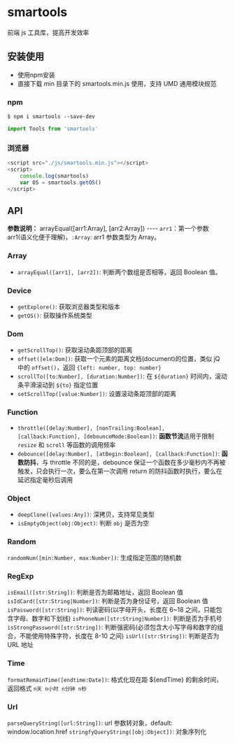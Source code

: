 # smartools

前端 js 工具库，提高开发效率

## 安装使用

- 使用npm安装
- 直接下载 min 目录下的 smartools.min.js 使用，支持 UMD 通用模块规范

### npm

`$ npm i smartools --save-dev`

```js
import Tools from 'smartools'
```

### 浏览器

```js
<script src="./js/smartools.min.js"></script>
<script>
    console.log(smartools)
    var OS = smartools.getOS()
</script>
```

## API

**参数说明：**
arrayEqual([arr1:Array], [arr2:Array]) ---- `arr1`：第一个参数 arr1(语义化便于理解)，`:Array`: arr1 参数类型为 Array。

### Array

- `arrayEqual([arr1], [arr2])`: 判断两个数组是否相等，返回 Boolean 值。

### Device

- `getExplore()`: 获取浏览器类型和版本
- `getOS()`: 获取操作系统类型

### Dom

- `getScrollTop()`: 获取滚动条距顶部的距离
- `offset([ele:Dom])`: 获取一个元素的距离文档(document)的位置，类似 jQ 中的 `offset()`，返回 `{left: number, top: number}`
- `scrollTo([to:Number], [duration:Number])`: 在 `${duration}` 时间内，滚动条平滑滚动到 `${to}` 指定位置
- `setScrollTop([value:Number])`: 设置滚动条距顶部的距离

### Function

- `throttle([delay:Number], [nonTrailing:Boolean], [callback:Function], [debounceMode:Boolean])`: **函数节流**适用于限制 `resize` 和 `scroll` 等函数的调用频率
- `debounce([delay:Number], [atBegin:Boolean], [callback:Function])`: **函数防抖**，与 throttle 不同的是，debounce 保证一个函数在多少毫秒内不再被触发，只会执行一次，要么在第一次调用 return 的防抖函数时执行，要么在延迟指定毫秒后调用

### Object

- `deepClone([values:Any])`: 深拷贝，支持常见类型
- `isEmptyObject(obj:Object)`: 判断 `obj` 是否为空

### Random

`randomNum([min:Number, max:Number])`: 生成指定范围的随机数

### RegExp

`isEmail([str:String])`: 判断是否为邮箱地址，返回 Boolean 值
`isIdCard([str:String|Number])`: 判断是否为身份证号，返回 Boolean 值
`isPassword([str:String])`: 判读密码(以字母开头，长度在 6~18 之间，只能包含字母、数字和下划线)
`isPhoneNum([str:String|Number])`: 判断是否为手机号
`isStrongPassword([str:String])`: 判断强密码(必须包含大小写字母和数字的组合，不能使用特殊字符，长度在 8-10 之间)
`isUrl([str:String])`: 判断是否为 URL 地址

### Time

`formatRemainTime([endtime:Date])`: 格式化现在距 ${endTime} 的剩余时间，返回格式 `n天 n小时 n分钟 n秒`

### Url

`parseQueryString([url:String])`: url 参数转对象，default: window.location.href
`stringfyQueryString([obj:Object])`: 对象序列化